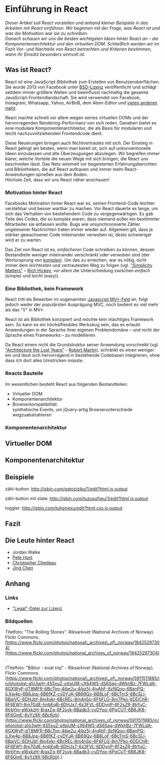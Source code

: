 <style>
  .teaser {
    background-position: center 55%; // 37%
    // background-image: url(https://farm7.staticflickr.com/6040/5911511885_3a3598f928_o.jpg) !important;
    background-image: url(https://farm1.staticflickr.com/398/18425297304_fe8f93b6bf_o.jpg) !important;
  }
  .teaser h1 {
    text-shadow: 0 0 5px rgba(0, 0, 0, 0.5);
  }
  .main-column h1 {
    display: none;
  }
</style>

Einführung in React
===================

_Dieser Artikel soll React vorstellen und anhand kleiner Beispiele in das Arbeiten mit React einführen. Wir beginnen mit der Frage, was React ist und was die Motivation war sie zu schreiben.  
Danach schauen wir uns die beiden wichtigsten Ideen hinter React an &ndash; die Komponentenarchitektur und den virtuellen DOM. Schließlich werden wir im Fazit Vor- und Nachteile von React betrachten und Kriterien bestimmen, wann ihr Einsatz besonders sinnvoll ist._

## Was ist React?
React ist eine JavaScript-Bibliothek zum Erstellen von Benutzeroberflächen. Sie wurde 2013 von Facebook unter [BSD-Lizenz](https://de.wikipedia.org/wiki/BSD-Lizenz) veröffentlicht und schlägt seitdem immer größere Wellen und beeinflusst nachhaltig die gesamte JavaScript-Frontendlandschaft.
Sie wird verwendet von Facebook, Instagram, Whatsapp, Yahoo, AirBnB, dem Atom-Editor und [vielen anderen mehr](https://github.com/facebook/react/wiki/Sites-Using-React).

React machte schnell vor allem wegen seines virtuellen DOMs und der hervorragenden Rendering-Performanz von sich reden. Daneben bietet es eine modulare Komponentenarchitektur, die als Basis für modularen und leicht nachzuvollziehenden Frontendcode dient.

Diese Neuerungen bringen auch Nichtvertrautes mit sich. Der Einstieg in React gelingt am besten, wenn man bereit ist, sich auf unkonventionelle Ideen einzulassen und alte Überzeugungen abzulegen.
Wir begreifen immer klarer, welche Vorteile die neuen Wege mit sich bringen, die React uns beschreiten lässt. Das Netz wimmelt vor begeisterten Erfahrungsberichten und Bibliotheken, die auf React aufbauen und immer mehr React-Anwendungen sprießen aus dem Boden.  
Höchste Zeit, dass wir uns React näher anschauen!

### Motivation hinter React
Facebooks Motivation hinter React war es, seinen Frontend-Code leichter verstehbar und besser wartbar zu machen. Vor React dauerte es lange, um sich das Verhalten von bestehendem Code zu vergegenwärtigen. Es gab Teile des Codes, die so komplex waren, dass niemand außer ein bestimmter Mitarbeiter sie anfassen wollte. Bugs wie unsynchronisierte Zähler ungelesener Nachrichten traten immer wieder auf. Allgemein gilt, dass je stärker gewachsener Code miteinander verwoben ist, desto schwieriger wird er zu warten.

Das Ziel von React ist es, _einfacheren_ Code schreiben zu können, dessen Bestandteile weniger miteinander verschränkt oder verwoben sind (der Wortursprung von [komplex](https://de.wiktionary.org/wiki/komplex)). Um das zu erreichen, war es nötig, nicht immer dem _leichtesten_ und vertrautesten Weg zu folgen (vgl. ["Simplicity Matters"](https://www.youtube.com/watch?v=rI8tNMsozo0) &ndash; [Rich Hickey](https://twitter.com/richhickey), vor allem die Unterscheidung zwischen _einfach_ (simple) und _leicht_ (easy)).

### Eine Bibliothek, kein Framework
React tritt als Bewerber im sogenannten [Javascript MV\*-Feld](http://todomvc.com) an, folgt jedoch weder der populärsten Ausprägung MVC, noch bedient es viel mehr als das "V" in MV\*.

React ist als Bibliothek konzipiert und möchte kein mächtiges Framework sein. So kann es ein höchstflexibles Werkzeug sein, das es erlaubt Anwendungen in der Sprache ihrer eigenen Problemdomäne &ndash; und nicht der Sprache eines Frameworks &ndash; zu modellieren.

Da React einem nicht die Grundstruktur seiner Anwendung vorschreibt (vgl. ["Architecture the Lost Years"](https://www.youtube.com/watch?v=WpkDN78P884) &ndash; [Robert Martin](https://twitter.com/unclebobmartin)), schränkt es einen weniger ein und lässt sich hervorragend in bestehende Codebasen integrieren, ohne dass ich dort alles Umstricken müsste.

### Reacts Bauteile
Im wesentlichen besteht React aus folgenden Bestandteilen:

+ Virtueller DOM
+ Komponentenarchitektur
+ Browserkompatibilität:  
synthetische Events, um jQuery-artig Browserunterschiede wegzuabstrahieren

### Komponentenarchitektur

## Virtueller DOM

## Komponentenarchitektur

## Beispiele

zähl-button:
http://jsbin.com/qatoziziku/1/edit?html,js,output

zähl-button mit state:
http://jsbin.com/tuzuxufiwu/1/edit?html,js,output

toggler:
http://jsbin.com/tuliginexu/edit?html,css,js,output

## Fazit

## Die Leute hinter React
+ Jordan Walke
+ [Pete Hunt](https://twitter.com/floydophone)
+ [Christopher Chedeau](https://twitter.com/vjeux)
+ [Jing Chen](https://twitter.com/jingc?lang=en)


## Anhang
### Links
+ ["Legal"-Datei zur Lizenz](https://code.facebook.com/posts/1639473982937255/updating-our-open-source-patent-grant)

### Bildquellen
Titelfoto: "The Rolling Stones". Riksarkivet (National Archives of Norway). Flickr Commons. [https://www.flickr.com/photos/national\_archives\_of\_norway/18425297304](https://www.flickr.com/photos/national_archives_of_norway/18425297304).

(Titelfoto: "Båttur - boat trip" - Riksarkivet (National Archives of Norway). Flickr Commons. [https://www.flickr.com/photos/national\_archives\_of\_norway/5911511885/in/photolist-a1o3wH-4S5xuZ-ottpUM-cX64W5-dS6Sag-dWkhBz-7FWLdA-6GXWyP-dT8MFR-6BcTtm-4ibe2u-4ibz5j-4jyAhF-8zNQoo-6BanPQ-jLXw4p-6B8Jpp-6B6fKZ-cyDYJA-6B69Qv-6B8LoF-6BcTmS-6BcSLj-6BajVC-6DHJbf-8m4xkr-6BcREL-8m4nSp-6F6FLG-8m7Pko-6DDChR-6F6EW1-8m7GdE-hnbEqB-6DHJx7-6z3FVL-6DDynP-6F2sZR-8trfuC-8trbYm-eWxkzH-8raxZg-6F2syk-6Badb3-cyDYpo-6PqCUT-6B8JK8-6F6GmE-6yYz9X-6BcRzb](https://www.flickr.com/photos/national_archives_of_norway/5911511885/in/photolist-a1o3wH-4S5xuZ-ottpUM-cX64W5-dS6Sag-dWkhBz-7FWLdA-6GXWyP-dT8MFR-6BcTtm-4ibe2u-4ibz5j-4jyAhF-8zNQoo-6BanPQ-jLXw4p-6B8Jpp-6B6fKZ-cyDYJA-6B69Qv-6B8LoF-6BcTmS-6BcSLj-6BajVC-6DHJbf-8m4xkr-6BcREL-8m4nSp-6F6FLG-8m7Pko-6DDChR-6F6EW1-8m7GdE-hnbEqB-6DHJx7-6z3FVL-6DDynP-6F2sZR-8trfuC-8trbYm-eWxkzH-8raxZg-6F2syk-6Badb3-cyDYpo-6PqCUT-6B8JK8-6F6GmE-6yYz9X-6BcRzb).)
